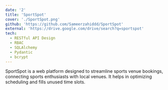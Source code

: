 ```yaml
---
date: '2'
title: 'SportSpot'
cover: './SportSpot.png'
github: 'https://github.com/Sameerzahiddd/SportSpot'
external: 'https://drive.google.com/drive/search?q=sportspot'
tech:
  - RESTful API Design
  - RBAC
  - SQLAlchemy
  - Pydantic
  - bcrypt
---
```


SportSpot is a web platform designed to streamline sports venue bookings, connecting sports enthusiasts with local venues. It helps in optimizing scheduling and fills unused time slots.
